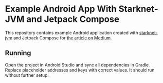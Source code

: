 # Example Android App With Starknet-JVM and Jetpack Compose

This repository contains example Android application created with [starknet-jvm](https://github.com/software-mansion/starknet-jvm) and Jetpack Compose
for [the article on Medium](#).

## Running

Open the project in Android Studio and sync all dependencies in Gradle. Replace placeholder addresses and keys with correct values.
It should run without further setup.
